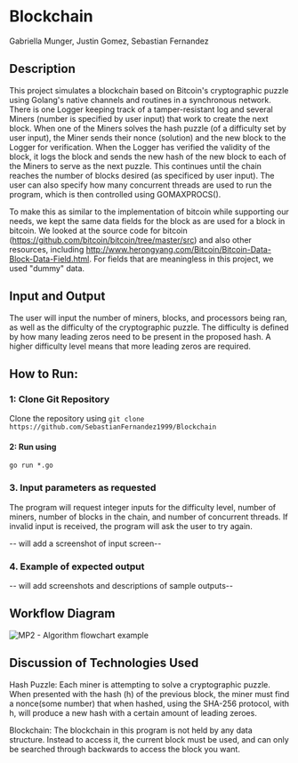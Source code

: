 # Blockchain
Gabriella Munger, Justin Gomez, Sebastian Fernandez

Description
----
This project simulates a blockchain based on Bitcoin's cryptographic puzzle using Golang's native channels and routines in a synchronous network. There is one Logger keeping track of a tamper-resistant log and several Miners (number is specified by user input) that work to create the next block. When one of the Miners solves the hash puzzle (of a difficulty set by user input), the Miner sends their nonce (solution) and the new block to the Logger for verification. When the Logger has verified the validity of the block, it logs the block and sends the new hash of the new block to each of the Miners to serve as the next puzzle. This continues until the chain reaches the number of blocks desired (as specificed by user input). The user can also specify how many concurrent threads are used to run the program, which is then controlled using GOMAXPROCS().

To make this as similar to the implementation of bitcoin while supporting our needs, we kept the same data fields for the block as are used for a block in bitcoin. We looked at the source code for bitcoin (https://github.com/bitcoin/bitcoin/tree/master/src) and also other resources, including http://www.herongyang.com/Bitcoin/Bitcoin-Data-Block-Data-Field.html. For fields that are meaningless in this project, we used "dummy" data.

Input and Output
----
The user will input the number of miners, blocks, and processors being ran, as well as the difficulty of the cryptographic puzzle. The difficulty is defined by how many leading zeros need to be present in the proposed hash. A higher difficulty level means that more leading zeros are required.

How to Run:
----

### 1: Clone Git Repository

Clone the repository using `git clone https://github.com/SebastianFernandez1999/Blockchain`

#### 2: Run using 
`go run *.go`

### 3.  Input parameters as requested
The program will request integer inputs for the difficulty level, number of miners, number of blocks in the chain, and number of concurrent threads. If invalid input is received, the program will ask the user to try again.

-- will add a screenshot of input screen--
### 4. Example of expected output

-- will add screenshots and descriptions of sample outputs--

Workflow Diagram
----
![MP2 - Algorithm flowchart example](https://user-images.githubusercontent.com/90423480/142967631-9070163d-e2b7-4b43-929b-eb4be783675b.jpeg)


Discussion of Technologies Used
---
Hash Puzzle: Each miner is attempting to solve a cryptographic puzzle.
When presented with the hash (h) of the previous block, the miner must find a nonce(some number) that when hashed, using the SHA-256 protocol, with h, will produce a new hash with a certain amount of leading zeroes.

Blockchain: The blockchain in this program is not held by any data structure. Instead to access it, the current block must be used, and can only be searched through backwards to access the block you want.  

